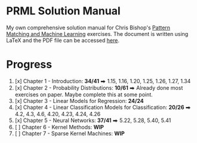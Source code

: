 # PRML Solution Manual

My own comprehensive solution manual for Chris Bishop's [Pattern Matching and Machine Learning](https://www.microsoft.com/en-us/research/uploads/prod/2006/01/Bishop-Pattern-Recognition-and-Machine-Learning-2006.pdf)
exercises. The document is written using LaTeX and the PDF file can be accessed [here](https://github.com/thesstefan/bishop_prml/blob/build/prml_solution_manual.pdf).

# Progress

1. [x] Chapter 1 - Introduction: **34/41** ⮕ 1.15, 1.16, 1.20, 1.25, 1.26, 1.27, 1.34
2. [x] Chapter 2 - Probability Distributions: **10/61** ⮕ Already done most exercises on paper. Maybe complete this at some point. 
3. [x] Chapter 3 - Linear Models for Regression: **24/24** 
4. [x] Chapter 4 - Linear Classification Models for Classification: **20/26** ⮕ 4.2, 4.3, 4.6, 4.20, 4.23, 4.24, 4.26
5. [x] Chapter 5 - Neural Networks: **37/41** ⮕ 5.22, 5.28, 5.40, 5.41
6. [ ] Chapter 6 - Kernel Methods: **WIP**
7. [ ] Chapter 7 - Sparse Kernel Machines: **WIP**
